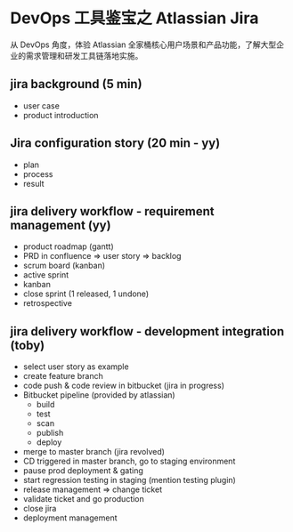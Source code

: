 # DevOps 工具鉴宝之 Atlassian Jira

从 DevOps 角度，体验 Atlassian 全家桶核心用户场景和产品功能，了解大型企业的需求管理和研发工具链落地实施。


## jira background (5 min)

- user case 
- product introduction 

## Jira configuration story (20 min - yy)

- plan 
- process 
- result 

## jira delivery workflow  - requirement management (yy)

- product roadmap (gantt)
- PRD in confluence => user story => backlog 
- scrum board (kanban)
- active sprint
- kanban 
- close sprint (1 released, 1 undone)
- retrospective

## jira delivery workflow - development integration (toby)

- select user story as example
- create feature branch
- code push & code review in bitbucket (jira in progress)
- Bitbucket pipeline (provided by atlassian)
  - build
  - test 
  - scan 
  - publish
  - deploy
- merge to master branch (jira revolved)
- CD triggered in master branch, go to staging environment
- pause prod deployment & gating
- start regression testing in staging (mention testing plugin)
- release management => change ticket
- validate ticket and go production
- close jira
- deployment management